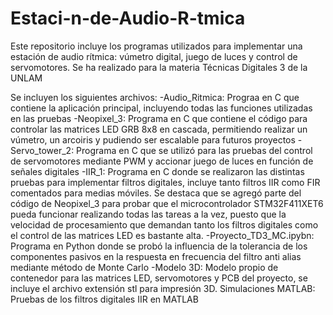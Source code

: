 # Estaci-n-de-Audio-R-tmica
Este repositorio incluye los programas utilizados para implementar una estación de audio rítmica: vúmetro digital, juego de luces y control de servomotores. Se ha realizado para la materia Técnicas Digitales 3 de la UNLAM

Se incluyen los siguientes archivos:
-Audio_Ritmica: Prograa en C que contiene la aplicación principal, incluyendo todas las funciones utilizadas en las pruebas
-Neopixel_3: Programa en C que contiene el código para controlar las matrices LED GRB 8x8 en cascada, permitiendo realizar un vúmetro, un arcoiris y pudiendo ser escalable para futuros proyectos
-Servo_tower_2: Programa en C que se utilizó para las pruebas del control de servomotores mediante PWM y accionar juego de luces en función de señales digitales
-IIR_1: Programa en C donde se realizaron las distintas pruebas para implementar filtros digitales, incluye tanto filtros IIR como FIR comentados para medias móviles. Se destaca que se agregó parte del código de Neopixel_3 para probar que el microcontrolador STM32F411XET6 pueda funcionar realizando todas las tareas a la vez, puesto que la velocidad de procesamiento que demandan tanto los filtros digitales como el control de las matrices LED es bastante alta.
-Proyecto_TD3_MC.ipybn: Programa en Python donde se probó la influencia de la tolerancia de los componentes pasivos en la respuesta en frecuencia del filtro anti alias mediante método de Monte Carlo
-Modelo 3D: Modelo propio de contenedor para las matrices LED, servomotores y PCB del proyecto, se incluye el archivo extensión stl para impresión 3D.
Simulaciones MATLAB: Pruebas de los filtros digitales IIR en MATLAB
